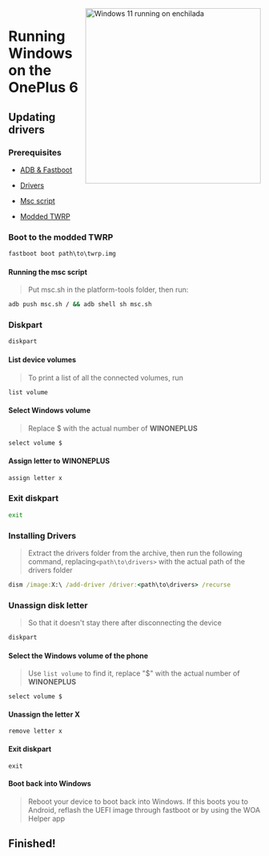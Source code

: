 <img align="right" src="https://github.com/Daniel224455/WoA-on-OnePlus6-Series/blob/main/enchilada.png" width="350" alt="Windows 11 running on enchilada">

# Running Windows on the OnePlus 6

## Updating drivers

### Prerequisites
- [ADB & Fastboot](https://developer.android.com/studio/releases/platform-tools)
  
- [Drivers](https://github.com/Daniel224455/WoA-on-OnePlus6-Series/releases/tag/Drivers)
  
- [Msc script](https://github.com/n00b69/woa-beryllium/releases/download/Files/msc.sh)

- [Modded TWRP](https://github.com/Daniel224455/WoA-on-OnePlus6-Series/releases/tag/Recovery)

### Boot to the modded TWRP
```cmd
fastboot boot path\to\twrp.img
```

#### Running the msc script
> Put msc.sh in the platform-tools folder, then run:
```cmd
adb push msc.sh / && adb shell sh msc.sh
```

### Diskpart
```cmd
diskpart
```

#### List device volumes
> To print a list of all the connected volumes, run
```cmd
list volume
```

#### Select Windows volume
> Replace $ with the actual number of **WINONEPLUS**
```cmd
select volume $
```

#### Assign letter to WINONEPLUS
```cmd
assign letter x
```

### Exit diskpart
```cmd
exit
```

### Installing Drivers
> Extract the drivers folder from the archive, then run the following command, replacing`<path\to\drivers>` with the actual path of the drivers folder
```cmd
dism /image:X:\ /add-driver /driver:<path\to\drivers> /recurse
```

### Unassign disk letter
> So that it doesn't stay there after disconnecting the device
```cmd
diskpart
```

#### Select the Windows volume of the phone
> Use `list volume` to find it, replace "$" with the actual number of **WINONEPLUS**
```diskpart
select volume $
```

#### Unassign the letter X
```diskpart
remove letter x
```

#### Exit diskpart
```diskpart
exit
```

#### Boot back into Windows
> Reboot your device to boot back into Windows. If this boots you to Android, reflash the UEFI image through fastboot or by using the WOA Helper app


## Finished!






















